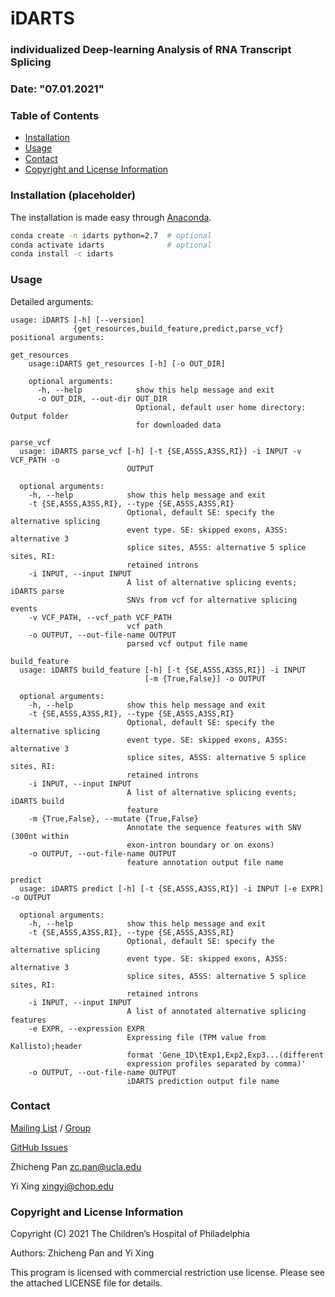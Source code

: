 # iDARTS
### individualized Deep-learning Analysis of RNA Transcript Splicing
### Date: "07.01.2021"

### Table of Contents
- [Installation](#installation)
- [Usage](#usage)
- [Contact](#contact)
- [Copyright and License Information](#copyright-and-license-information)

### Installation (placeholder)
The installation is made easy through [Anaconda](https://anaconda.org/idarts).

```bash
conda create -n idarts python=2.7  # optional
conda activate idarts              # optional
conda install -c idarts
```

### Usage
Detailed arguments:
```
usage: iDARTS [-h] [--version]
              {get_resources,build_feature,predict,parse_vcf}
positional arguments:

get_resources
    usage:iDARTS get_resources [-h] [-o OUT_DIR]

    optional arguments:
      -h, --help            show this help message and exit
      -o OUT_DIR, --out-dir OUT_DIR
                            Optional, default user home directory: Output folder
                            for downloaded data

parse_vcf
  usage: iDARTS parse_vcf [-h] [-t {SE,A5SS,A3SS,RI}] -i INPUT -v VCF_PATH -o
                          OUTPUT  

  optional arguments:
    -h, --help            show this help message and exit
    -t {SE,A5SS,A3SS,RI}, --type {SE,A5SS,A3SS,RI}
                          Optional, default SE: specify the alternative splicing
                          event type. SE: skipped exons, A3SS: alternative 3
                          splice sites, A5SS: alternative 5 splice sites, RI:
                          retained introns
    -i INPUT, --input INPUT
                          A list of alternative splicing events; iDARTS parse
                          SNVs from vcf for alternative splicing events
    -v VCF_PATH, --vcf_path VCF_PATH
                          vcf path
    -o OUTPUT, --out-file-name OUTPUT
                          parsed vcf output file name

build_feature
  usage: iDARTS build_feature [-h] [-t {SE,A5SS,A3SS,RI}] -i INPUT
                              [-m {True,False}] -o OUTPUT 

  optional arguments:
    -h, --help            show this help message and exit
    -t {SE,A5SS,A3SS,RI}, --type {SE,A5SS,A3SS,RI}
                          Optional, default SE: specify the alternative splicing
                          event type. SE: skipped exons, A3SS: alternative 3
                          splice sites, A5SS: alternative 5 splice sites, RI:
                          retained introns
    -i INPUT, --input INPUT
                          A list of alternative splicing events; iDARTS build
                          feature
    -m {True,False}, --mutate {True,False}
                          Annotate the sequence features with SNV (300nt within
                          exon-intron boundary or on exons)
    -o OUTPUT, --out-file-name OUTPUT
                          feature annotation output file name   

predict
  usage: iDARTS predict [-h] [-t {SE,A5SS,A3SS,RI}] -i INPUT [-e EXPR] -o OUTPUT  

  optional arguments:
    -h, --help            show this help message and exit
    -t {SE,A5SS,A3SS,RI}, --type {SE,A5SS,A3SS,RI}
                          Optional, default SE: specify the alternative splicing
                          event type. SE: skipped exons, A3SS: alternative 3
                          splice sites, A5SS: alternative 5 splice sites, RI:
                          retained introns
    -i INPUT, --input INPUT
                          A list of annotated alternative splicing features
    -e EXPR, --expression EXPR
                          Expressing file (TPM value from Kallisto);header
                          format 'Gene_ID\tExp1,Exp2,Exp3...(different
                          expression profiles separated by comma)'
    -o OUTPUT, --out-file-name OUTPUT
                          iDARTS prediction output file name                          
```

### Contact
[Mailing List](mailto:idarts-user-group@googlegroups.com) / [Group](https://groups.google.com/d/forum/idarts-user-group)

[GitHub Issues](https://github.com/Xinglab/iDARTS/issues)

Zhicheng Pan <zc.pan@ucla.edu>

Yi Xing <xingyi@chop.edu>

### Copyright and License Information
Copyright (C) 2021 The Children’s Hospital of Philadelphia

Authors: Zhicheng Pan and Yi Xing

This program is licensed with commercial restriction use license. Please see the attached LICENSE file for details.
